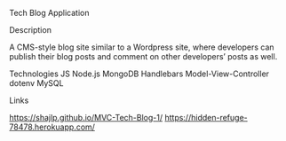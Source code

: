 Tech Blog Application

Description

A CMS-style blog site similar to a Wordpress site, where developers can publish their blog posts and comment on other developers’ posts as well.



Technologies
JS
Node.js
MongoDB
Handlebars
Model-View-Controller
dotenv
MySQL

Links

 https://shajlp.github.io/MVC-Tech-Blog-1/
 https://hidden-refuge-78478.herokuapp.com/ 